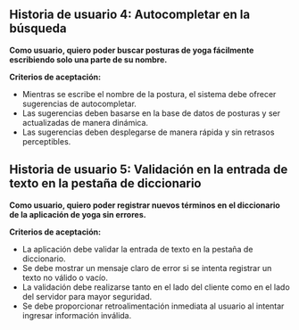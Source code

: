 ## Historia de usuario 4: Autocompletar en la búsqueda

**Como usuario, quiero poder buscar posturas de yoga fácilmente escribiendo solo una parte de su nombre.**

**Criterios de aceptación:**

* Mientras se escribe el nombre de la postura, el sistema debe ofrecer sugerencias de autocompletar.
* Las sugerencias deben basarse en la base de datos de posturas y ser actualizadas de manera dinámica.
* Las sugerencias deben desplegarse de manera rápida y sin retrasos perceptibles.

## Historia de usuario 5: Validación en la entrada de texto en la pestaña de diccionario

**Como usuario, quiero poder registrar nuevos términos en el diccionario de la aplicación de yoga sin errores.**

**Criterios de aceptación:**

* La aplicación debe validar la entrada de texto en la pestaña de diccionario.
* Se debe mostrar un mensaje claro de error si se intenta registrar un texto no válido o vacío.
* La validación debe realizarse tanto en el lado del cliente como en el lado del servidor para mayor seguridad.
* Se debe proporcionar retroalimentación inmediata al usuario al intentar ingresar información inválida.